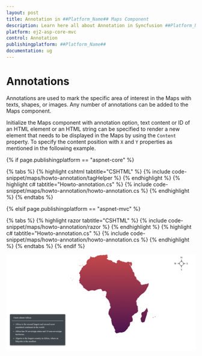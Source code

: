 ```yaml
---
layout: post
title: Annotation in ##Platform_Name## Maps Component
description: Learn here all about Annotation in Syncfusion ##Platform_Name## Maps component of Syncfusion Essential JS 2 and more.
platform: ej2-asp-core-mvc
control: Annotation
publishingplatform: ##Platform_Name##
documentation: ug
---
```


# Annotations

Annotations are used to mark the specific area of interest in the Maps with texts, shapes, or images. Any number of annotations can be added to the Maps component.

Initialize the Maps component with annotation option, text content or ID of an HTML element or an HTML string can be specified to render a new element that needs to be displayed in the Maps by using the `Content` property. To specify the content position with `X` and `Y` properties as mentioned in the following example.

{% if page.publishingplatform == "aspnet-core" %}

{% tabs %}
{% highlight cshtml tabtitle="CSHTML" %}
{% include code-snippet/maps/howto-annotation/tagHelper %}
{% endhighlight %}
{% highlight c# tabtitle="Howto-annotation.cs" %}
{% include code-snippet/maps/howto-annotation/howto-annotation.cs %}
{% endhighlight %}
{% endtabs %}

{% elsif page.publishingplatform == "aspnet-mvc" %}

{% tabs %}
{% highlight razor tabtitle="CSHTML" %}
{% include code-snippet/maps/howto-annotation/razor %}
{% endhighlight %}
{% highlight c# tabtitle="Howto-annotation.cs" %}
{% include code-snippet/maps/howto-annotation/howto-annotation.cs %}
{% endhighlight %}
{% endtabs %}
{% endif %}



![Annotation](../images/How-to/annotation.PNG)